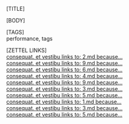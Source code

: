 [TITLE]  
  

[BODY]  

[TAGS]  
performance, tags  

[ZETTEL LINKS]  
[consequat. et vestibu links to: 2.md because...](2.md)  
[consequat. et vestibu links to: 9.md because...](9.md)  
[consequat. et vestibu links to: 6.md because...](6.md)  
[consequat. et vestibu links to: 4.md because...](4.md)  
[consequat. et vestibu links to: 9.md because...](9.md)  
[consequat. et vestibu links to: 3.md because...](3.md)  
[consequat. et vestibu links to: 5.md because...](5.md)  
[consequat. et vestibu links to: 1.md because...](1.md)  
[consequat. et vestibu links to: 3.md because...](3.md)  
[consequat. et vestibu links to: 5.md because...](5.md)  
